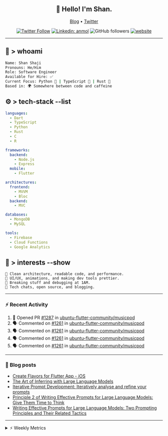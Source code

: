 <h2 align="center">👋 Hello! I'm Shan.</h2>
<p align="center">
  <a href="https://dev.to/shanshaji">Blog</a> •
  <a href="https://twitter.com/intent/follow?screen_name=shan__shaji">Twitter</a>
</p>

<p align="center"><a href="https://twitter.com/intent/follow?screen_name=shan__shaji"><img src="https://img.shields.io/twitter/follow/shan__shaji?style=flat" alt="Twitter Follow"></a>
<a href="https://www.linkedin.com/in/shan-shaji/"><img src="https://img.shields.io/badge/shan-shaji?style=flat-square&amp;logo=Linkedin&amp;logoColor=white&amp;link=https://www.linkedin.com/in/shan-shaji/" alt="Linkedin: anmol"></a>
<img src="https://img.shields.io/github/followers/shan-shaji?label=Follow&amp;style=social" alt="GitHub followers">
<a href="http://shan-shaji.github.io/"><img src="https://img.shields.io/badge/Website-46a2f1.svg?&amp;style=flat-square&amp;logo=Google-Chrome&amp;logoColor=white&amp;link=http://shan-shaji.github.io/" alt="website"></a></p>

<hr>

<!-- README.md -->

## 🧠 > whoami

```bash
Name: Shan Shaji
Pronouns: He/Him
Role: Software Engineer
Available for Hire: ✅
Current Focus: Python 🐍 | TypeScript 🗾 | Rust 🦠
Based in: 🌍 Somewhere between code and caffeine
```



## ⚙️ > tech-stack --list

```yaml
languages:
  - Dart
  - TypeScript
  - Python
  - Rust
  - C
  - R

frameworks:
  backend:
    - Node.js
    - Express
  mobile:
    - Flutter

architectures:
  frontend:
    - MVVM
    - Bloc
  backend:
    - MVC

databases:
  - MongoDB
  - MySQL

tools:
  - Firebase
  - Cloud Functions
  - Google Analytics
```



## 🚀 > interests --show

```
🧠 Clean architecture, readable code, and performance.
🎨 UI/UX, animations, and making dev tools prettier.
🧪 Breaking stuff and debugging at 1AM.
📡 Tech chats, open source, and blogging.
```

---

### ⚡ Recent Activity

<!--START_SECTION:activity-->
1. 💪 Opened PR [#1287](https://github.com/ubuntu-flutter-community/musicpod/pull/1287) in [ubuntu-flutter-community/musicpod](https://github.com/ubuntu-flutter-community/musicpod)
2. 🗣 Commented on [#1261](https://github.com/ubuntu-flutter-community/musicpod/issues/1261#issuecomment-2869163530) in [ubuntu-flutter-community/musicpod](https://github.com/ubuntu-flutter-community/musicpod)
3. 🗣 Commented on [#1261](https://github.com/ubuntu-flutter-community/musicpod/issues/1261#issuecomment-2869162165) in [ubuntu-flutter-community/musicpod](https://github.com/ubuntu-flutter-community/musicpod)
4. 🗣 Commented on [#1261](https://github.com/ubuntu-flutter-community/musicpod/issues/1261#issuecomment-2869158622) in [ubuntu-flutter-community/musicpod](https://github.com/ubuntu-flutter-community/musicpod)
5. 🗣 Commented on [#1261](https://github.com/ubuntu-flutter-community/musicpod/issues/1261#issuecomment-2869156853) in [ubuntu-flutter-community/musicpod](https://github.com/ubuntu-flutter-community/musicpod)
<!--END_SECTION:activity-->

---

### 📕 Blog posts

<!-- BLOG-POST-LIST:START -->
- [Create Flavors for Flutter App - iOS](https://dev.to/shanshaji/create-flavors-for-flutter-app-ios-fnl)
- [The Art of Inferring with Large Language Models](https://dev.to/shanshaji/the-art-of-inferring-with-large-language-models-243m)
- [Iterative Prompt Development: Iteratively analyse and refine your prompts](https://dev.to/shanshaji/iterative-prompt-development-iteratively-analyse-and-refine-your-prompts-3ibl)
- [Principle 2 of Writing Effective Prompts for Large Language Models: Give Them Time to Think](https://dev.to/shanshaji/principle-2-of-writing-effective-prompts-for-large-language-models-give-them-time-to-think-25j3)
- [Writing Effective Prompts for Large Language Models: Two Prompting Principles and Their Related Tactics](https://dev.to/shanshaji/writing-effective-prompts-for-large-language-models-two-prompting-principles-and-their-related-tactics-151a)
<!-- BLOG-POST-LIST:END -->

<hr>
<details>
    <summary>⚡ Weekly Metrics</summary>
    <p>
    
<!--START_SECTION:waka-->
![Code Time](http://img.shields.io/badge/Code%20Time-2%2C930%20hrs%2050%20mins-blue)

![Profile Views](http://img.shields.io/badge/Profile%20Views-0-blue)

**🐱 My GitHub Data** 

> 📦 ? Used in GitHub's Storage 
 > 
> 🏆 147 Contributions in the Year 2025
 > 
> 💼 Opted to Hire
 > 
> 📜 117 Public Repositories 
 > 
> 🔑 0 Private Repositories 
 > 
**I'm an Early 🐤** 

```text
🌞 Morning                8030 commits        █████░░░░░░░░░░░░░░░░░░░░   21.81 % 
🌆 Daytime                14536 commits       ██████████░░░░░░░░░░░░░░░   39.48 % 
🌃 Evening                12998 commits       █████████░░░░░░░░░░░░░░░░   35.30 % 
🌙 Night                  1256 commits        █░░░░░░░░░░░░░░░░░░░░░░░░   03.41 % 
```
📅 **I'm Most Productive on Thursday** 

```text
Monday                   4779 commits        ███░░░░░░░░░░░░░░░░░░░░░░   12.98 % 
Tuesday                  5773 commits        ████░░░░░░░░░░░░░░░░░░░░░   15.68 % 
Wednesday                5470 commits        ████░░░░░░░░░░░░░░░░░░░░░   14.86 % 
Thursday                 8259 commits        ██████░░░░░░░░░░░░░░░░░░░   22.43 % 
Friday                   5327 commits        ████░░░░░░░░░░░░░░░░░░░░░   14.47 % 
Saturday                 3154 commits        ██░░░░░░░░░░░░░░░░░░░░░░░   08.57 % 
Sunday                   4058 commits        ███░░░░░░░░░░░░░░░░░░░░░░   11.02 % 
```


📊 **This Week I Spent My Time On** 

```text
🕑︎ Time Zone: Europe/Vienna

💬 Programming Languages: 
Dart                     2 hrs 48 mins       █████████████████░░░░░░░░   68.29 % 
Python                   46 mins             █████░░░░░░░░░░░░░░░░░░░░   18.60 % 
Rust                     16 mins             ██░░░░░░░░░░░░░░░░░░░░░░░   06.76 % 
TOML                     12 mins             █░░░░░░░░░░░░░░░░░░░░░░░░   05.20 % 
Markdown                 1 min               ░░░░░░░░░░░░░░░░░░░░░░░░░   00.64 % 

🔥 Editors: 
Android Studio           2 hrs 51 mins       █████████████████░░░░░░░░   69.36 % 
VS Code                  1 hr 15 mins        ████████░░░░░░░░░░░░░░░░░   30.64 % 

🐱‍💻 Projects: 
musicpod                 1 hr 32 mins        █████████░░░░░░░░░░░░░░░░   37.51 % 
pve_flutter_frontend     1 hr 17 mins        ████████░░░░░░░░░░░░░░░░░   31.38 % 
rust                     46 mins             █████░░░░░░░░░░░░░░░░░░░░   18.60 % 
interactive_terminal     26 mins             ███░░░░░░░░░░░░░░░░░░░░░░   10.65 % 
rustlings                3 mins              ░░░░░░░░░░░░░░░░░░░░░░░░░   01.40 % 

💻 Operating System: 
Mac                      4 hrs 7 mins        █████████████████████████   100.00 % 
```

**I Mostly Code in Dart** 

```text
Dart                     40 repos            █████████░░░░░░░░░░░░░░░░   36.04 % 
HTML                     15 repos            ███░░░░░░░░░░░░░░░░░░░░░░   13.51 % 
TypeScript               8 repos             ██░░░░░░░░░░░░░░░░░░░░░░░   07.21 % 
Python                   6 repos             █░░░░░░░░░░░░░░░░░░░░░░░░   05.41 % 
TeX                      1 repo              ░░░░░░░░░░░░░░░░░░░░░░░░░   00.90 % 
```




 Last Updated on 17/05/2025 18:52:34 UTC
<!--END_SECTION:waka-->

</p>
 </details>
